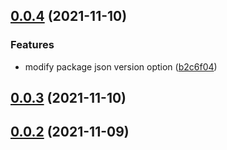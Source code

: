 ## [0.0.4](https://github.com/linewalks/lwds/compare/v0.0.3...v0.0.4) (2021-11-10)


### Features

* modify package json version option ([b2c6f04](https://github.com/linewalks/lwds/commit/b2c6f043efdd8c87a8fd2bf49eb325049c8e45ec))



## [0.0.3](https://github.com/linewalks/lwds/compare/v0.0.2...v0.0.3) (2021-11-10)



## [0.0.2](https://github.com/linewalks/lwds/compare/0.0.1...0.0.2) (2021-11-09)
